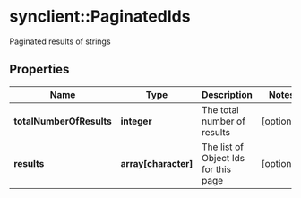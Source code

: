 # synclient::PaginatedIds

Paginated results of strings
## Properties
Name | Type | Description | Notes
------------ | ------------- | ------------- | -------------
**totalNumberOfResults** | **integer** | The total number of results | [optional] 
**results** | **array[character]** | The list of Object Ids for this page | [optional] 


